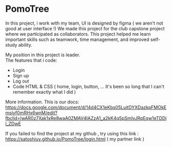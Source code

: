 # PomoTree
In this project, i work with my team, 
UI is designed by figma ( we aren't not good at user interface !) 
We made this project for the club capstone project where we participated as collaborators. 
This project helped me learn important skills such as teamwork, time management, and improved self-study ability.

My position in this project is leader.  
The features that i code:  
- Login 
- Sign up 
- Log out 
- Code HTML & CSS ( home, login, button, ... It's been so long that I can't remember exactly what I did ) 

More information. 
This is our docs: 
https://docs.google.com/document/d/14d4CX1eKbs05LuitDYXDazkpFMOkEmsjyf0mRHx6wnM/edit?fbclid=IwAR0z7Xak1xRe8waA0ZMAV4IAZzA1_a2kK4q5pSmIvJRqEqw1eTDDjl_ZDwE

If you failed to find the project at my github , try using this link : https://satoshiuy.github.io/PomoTree/login.html ( my partner link ) 
